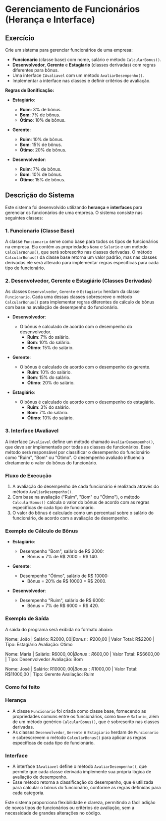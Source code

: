 # Gerenciamento de Funcionários (Herança e Interface)

## Exercício

Crie um sistema para gerenciar funcionários de uma empresa:

- **Funcionario** (classe base) com nome, salário e método `CalcularBonus()`.
- **Desenvolvedor**, **Gerente** e **Estagiario** (classes derivadas) com regras diferentes para bônus.
- Uma interface `IAvaliavel` com um método `AvaliarDesempenho()`.
- Implementar a interface nas classes e definir critérios de avaliação.

**Regras de Bonificação:**

- **Estagiário**:
  - **Ruim**: 3% de bônus.
  - **Bom**: 7% de bônus.
  - **Ótimo**: 10% de bônus.

- **Gerente**:
  - **Ruim**: 10% de bônus.
  - **Bom**: 15% de bônus.
  - **Ótimo**: 20% de bônus.

- **Desenvolvedor**:
  - **Ruim**: 7% de bônus.
  - **Bom**: 10% de bônus.
  - **Ótimo**: 15% de bônus.

## Descrição do Sistema

Este sistema foi desenvolvido utilizando **herança** e **interfaces** para gerenciar os funcionários de uma empresa. O sistema consiste nas seguintes classes:

### 1. Funcionario (Classe Base)

A classe `Funcionario` serve como base para todos os tipos de funcionários na empresa. Ela contém as propriedades `Nome` e `Salario` e um método `CalcularBonus()`, que será sobrescrito nas classes derivadas. O método `CalcularBonus()` da classe base retorna um valor padrão, mas nas classes derivadas ele será alterado para implementar regras específicas para cada tipo de funcionário.

### 2. Desenvolvedor, Gerente e Estagiário (Classes Derivadas)

As classes `Desenvolvedor`, `Gerente` e `Estagiario` herdam da classe `Funcionario`. Cada uma dessas classes sobrescreve o método `CalcularBonus()` para implementar regras diferentes de cálculo de bônus com base na avaliação de desempenho do funcionário.

- **Desenvolvedor**:
  - O bônus é calculado de acordo com o desempenho do desenvolvedor.
    - **Ruim**: 7% do salário.
    - **Bom**: 10% do salário.
    - **Ótimo**: 15% do salário.

- **Gerente**:
  - O bônus é calculado de acordo com o desempenho do gerente.
    - **Ruim**: 10% do salário.
    - **Bom**: 15% do salário.
    - **Ótimo**: 20% do salário.

- **Estagiário**:
  - O bônus é calculado de acordo com o desempenho do estagiário.
    - **Ruim**: 3% do salário.
    - **Bom**: 7% do salário.
    - **Ótimo**: 10% do salário.

### 3. Interface IAvaliavel

A interface `IAvaliavel` define um método chamado `AvaliarDesempenho()`, que deve ser implementado por todas as classes de funcionários. Esse método será responsável por classificar o desempenho do funcionário como "Ruim", "Bom" ou "Ótimo". O desempenho avaliado influencia diretamente o valor do bônus do funcionário.

### Fluxo de Execução

1. A avaliação do desempenho de cada funcionário é realizada através do método `AvaliarDesempenho()`.
2. Com base na avaliação ("Ruim", "Bom" ou "Ótimo"), o método `CalcularBonus()` calcula o valor do bônus de acordo com as regras específicas de cada tipo de funcionário.
3. O valor do bônus é calculado como um percentual sobre o salário do funcionário, de acordo com a avaliação de desempenho.

### Exemplo de Cálculo de Bônus

- **Estagiário**:
  - Desempenho "Bom", salário de R$ 2000:
    - Bônus = 7% de R$ 2000 = R$ 140.

- **Gerente**:
  - Desempenho "Ótimo", salário de R$ 10000:
    - Bônus = 20% de R$ 10000 = R$ 2000.

- **Desenvolvedor**:
  - Desempenho "Ruim", salário de R$ 6000:
    - Bônus = 7% de R$ 6000 = R$ 420.

### Exemplo de Saída

A saída do programa será exibida no formato abaixo:

Nome: João | Salário: R$2000,00 | Bonus: R$200,00 | Valor Total: R$2200 | Tipo: Estagiário Avaliação: Otimo

Nome: Maria | Salário: R$6000,00 | Bonus: R$600,00 | Valor Total: R$6600,00 | Tipo: Desenvolvedor Avaliação: Bom

Nome: José | Salário: R$10000,00 | Bonus: R$1000,00 | Valor Total: R$11000,00 | Tipo: Gerente Avaliação: Ruim


### Como foi feito

### Herança

- A classe `Funcionario` foi criada como classe base, fornecendo as propriedades comuns entre os funcionários, como `Nome` e `Salario`, além de um método genérico `CalcularBonus()`, que é sobrescrito nas classes derivadas.
- As classes `Desenvolvedor`, `Gerente` e `Estagiario` herdam de `Funcionario` e sobrescrevem o método `CalcularBonus()` para aplicar as regras específicas de cada tipo de funcionário.

### Interface

- A interface `IAvaliavel` define o método `AvaliarDesempenho()`, que permite que cada classe derivada implemente sua própria lógica de avaliação de desempenho.
- Esse método retorna a classificação do desempenho, que é utilizada para calcular o bônus do funcionário, conforme as regras definidas para cada categoria.

Este sistema proporciona flexibilidade e clareza, permitindo a fácil adição de novos tipos de funcionários ou critérios de avaliação, sem a necessidade de grandes alterações no código.




